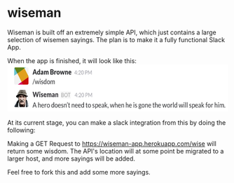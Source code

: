 # wiseman
Wiseman is built off an extremely simple API, which just contains a large selection of wisemen sayings. The plan is to make it a fully functional Slack App. 

When the app is finished, it will look like this:
<img src="ex.png" height="106.8" width="600">

At its current stage, you can make a slack integration from this by doing the following:

Making a GET Request to https://wiseman-app.herokuapp.com/wise will return some wisdom.
The API's location will at some point be migrated to a larger host, and more sayings will be added.


Feel free to fork this and add some more sayings.
